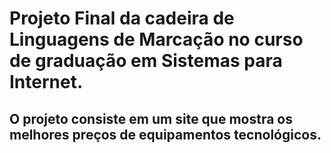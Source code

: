 # Projeto Final da cadeira de Linguagens de Marcação no curso de graduação em Sistemas para Internet.

## O projeto consiste em um site que mostra os melhores preços de equipamentos tecnológicos.
